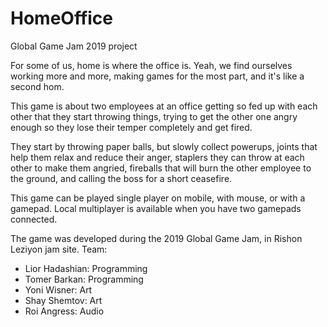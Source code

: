 # HomeOffice
Global Game Jam 2019 project

For some of us, home is where the office is. Yeah, we find ourselves working more and more, making games for the most part, and it's like a second hom.

This game is about two employees at an office getting so fed up with each other that they start throwing things, trying to get the other one angry enough so they lose their temper completely and get fired.

They start by throwing paper balls, but slowly collect powerups, joints that help them relax and reduce their anger, staplers they can throw at each other to make them angried, fireballs that will burn the other employee to the ground, and calling the boss for a short ceasefire.

This game can be played single player on mobile, with mouse, or with a gamepad. Local multiplayer is available when you have two gamepads connected.

The game was developed during the 2019 Global Game Jam, in Rishon Leziyon jam site. Team:

* Lior Hadashian: Programming
* Tomer Barkan: Programming
* Yoni Wisner: Art
* Shay Shemtov: Art
* Roi Angress: Audio
